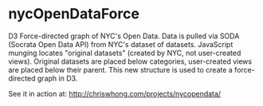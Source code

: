 nycOpenDataForce
================

D3 Force-directed graph of NYC's Open Data.  Data is pulled via SODA (Socrata Open Data API) from NYC's dataset of datasets.  JavaScript munging locates "original datasets" (created by NYC, not user-created views). Original datasets are placed below categories, user-created views are placed below their parent.   This new structure is used to create a force-directed graph in D3.

See it in action at: http://chriswhong.com/projects/nycopendata/

